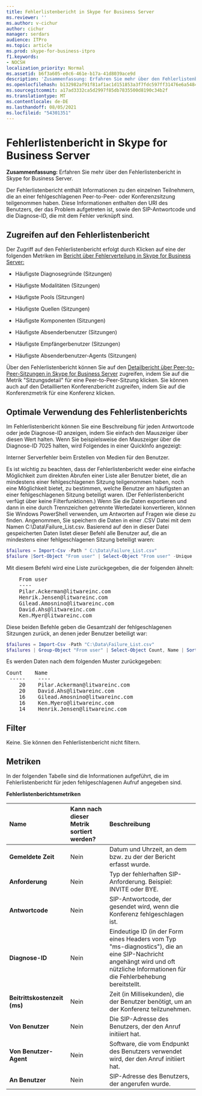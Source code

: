 ```yaml
---
title: Fehlerlistenbericht in Skype for Business Server
ms.reviewer: ''
ms.author: v-cichur
author: cichur
manager: serdars
audience: ITPro
ms.topic: article
ms.prod: skype-for-business-itpro
f1.keywords:
- NOCSH
localization_priority: Normal
ms.assetid: b6f3a605-e0c6-461e-b17a-41d8039ace9d
description: 'Zusammenfassung: Erfahren Sie mehr über den Fehlerlistenbericht in Skype for Business Server.'
ms.openlocfilehash: b132982af91f81af1ac1d151853a3f7fdc597ff31476e6a5484fc04b9d9efa4d
ms.sourcegitcommit: a17ad3332ca5d2997f85db7835500d8190c34b2f
ms.translationtype: MT
ms.contentlocale: de-DE
ms.lasthandoff: 08/05/2021
ms.locfileid: "54301351"
---
```

# <a name="failure-list-report-in-skype-for-business-server"></a>Fehlerlistenbericht in Skype for Business Server 
 
**Zusammenfassung:** Erfahren Sie mehr über den Fehlerlistenbericht in Skype for Business Server.
  
Der Fehlerlistenbericht enthält Informationen zu den einzelnen Teilnehmern, die an einer fehlgeschlagenen Peer-to-Peer- oder Konferenzsitzung teilgenommen haben. Diese Informationen enthalten den URI des Benutzers, der das Problem aufgetreten ist, sowie den SIP-Antwortcode und die Diagnose-ID, die mit dem Fehler verknüpft sind.
  
## <a name="accessing-the-failure-list-report"></a>Zugreifen auf den Fehlerlistenbericht

Der Zugriff auf den Fehlerlistenbericht erfolgt durch Klicken auf eine der folgenden Metriken im [Bericht über Fehlerverteilung in Skype for Business Server:](failure-distribution-report.md)
  
- Häufigste Diagnosegründe (Sitzungen)
    
- Häufigste Modalitäten (Sitzungen)
    
- Häufigste Pools (Sitzungen)
    
- Häufigste Quellen (Sitzungen)
    
- Häufigste Komponenten (Sitzungen)
    
- Häufigste Absenderbenutzer (Sitzungen)
    
- Häufigste Empfängerbenutzer (Sitzungen)
    
- Häufigste Absenderbenutzer-Agents (Sitzungen)
    
Über den Fehlerlistenbericht können Sie auf den [Detailbericht über Peer-to-Peer-Sitzungen in Skype for Business Server](peer-to-peer-session-detail-report.md) zugreifen, indem Sie auf die Metrik "Sitzungsdetail" für eine Peer-to-Peer-Sitzung klicken. Sie können auch auf den Detaillierten Konferenzbericht zugreifen, indem Sie auf die Konferenzmetrik für eine Konferenz klicken.
  
## <a name="making-the-best-use-of-the-failure-list-report"></a>Optimale Verwendung des Fehlerlistenberichts

Im Fehlerlistenbericht können Sie eine Beschreibung für jeden Antwortcode oder jede Diagnose-ID anzeigen, indem Sie einfach den Mauszeiger über diesen Wert halten. Wenn Sie beispielsweise den Mauszeiger über die Diagnose-ID 7025 halten, wird Folgendes in einer QuickInfo angezeigt:
  
Interner Serverfehler beim Erstellen von Medien für den Benutzer.
  
Es ist wichtig zu beachten, dass der Fehlerlistenbericht weder eine einfache Möglichkeit zum direkten Abrufen einer Liste aller Benutzer bietet, die an mindestens einer fehlgeschlagenen Sitzung teilgenommen haben, noch eine Möglichkeit bietet, zu bestimmen, welche Benutzer am häufigsten an einer fehlgeschlagenen Sitzung beteiligt waren. (Der Fehlerlistenbericht verfügt über keine Filterfunktionen.) Wenn Sie die Daten exportieren und dann in eine durch Trennzeichen getrennte Wertedatei konvertieren, können Sie Windows PowerShell verwenden, um Antworten auf Fragen wie diese zu finden. Angenommen, Sie speichern die Daten in einer .CSV Datei mit dem Namen C:\Data\Failure_List.csv. Basierend auf den in dieser Datei gespeicherten Daten listet dieser Befehl alle Benutzer auf, die an mindestens einer fehlgeschlagenen Sitzung beteiligt waren: 
  
```PowerShell
$failures = Import-Csv -Path " C:\Data\Failure_List.csv"
$failure |Sort-Object "From user" | Select-Object "From user" -Unique
```

Mit diesem Befehl wird eine Liste zurückgegeben, die der folgenden ähnelt:
  
<pre>
    From user
    ----
    Pilar.Ackerman@litwareinc.com
    Henrik.Jensen@litwareinc.com
    Gilead.Amosnino@litwareinc.com
    David.Ahs@litwareinc.com
    Ken.Myer@litwareinc.com
</pre>

Diese beiden Befehle geben die Gesamtzahl der fehlgeschlagenen Sitzungen zurück, an denen jeder Benutzer beteiligt war:
  
```PowerShell
$failures = Import-Csv -Path "C:\Data\Failure_List.csv"
$failures | Group-Object "From user" | Select-Object Count, Name | Sort-Object -Property Count -Descending
```

Es werden Daten nach dem folgenden Muster zurückgegeben:
  
<pre>
Count    Name
 -----    ----
    20    Pilar.Ackerman@litwareinc.com
    20    David.Ahs@litwareinc.com
    16    Gilead.Amosnino@litwareinc.com
    16    Ken.Myero@litwareinc.com
    14    Henrik.Jensen@litwareinc.com
</pre>

## <a name="filters"></a>Filter

Keine. Sie können den Fehlerlistenbericht nicht filtern.
  
## <a name="metrics"></a>Metriken

In der folgenden Tabelle sind die Informationen aufgeführt, die im Fehlerlistenbericht für jeden fehlgeschlagenen Aufruf angegeben sind.
  
**Fehlerlistenberichtsmetriken**

|**Name**|**Kann nach dieser Metrik sortiert werden?**|**Beschreibung**|
|:-----|:-----|:-----|
|**Gemeldete Zeit** <br/> |Nein  <br/> |Datum und Uhrzeit, an dem bzw. zu der der Bericht erfasst wurde.  <br/> |
|**Anforderung** <br/> |Nein  <br/> |Typ der fehlerhaften SIP-Anforderung. Beispiel: INVITE oder BYE.  <br/> |
|**Antwortcode** <br/> |Nein  <br/> |SIP-Antwortcode, der gesendet wird, wenn die Konferenz fehlgeschlagen ist.  <br/> |
|**Diagnose-ID** <br/> |Nein  <br/> |Eindeutige ID (in der Form eines Headers vom Typ "ms-diagnostics"), die an eine SIP-Nachricht angehängt wird und oft nützliche Informationen für die Fehlerbehebung bereitstellt.  <br/> |
|**Beitrittskostenzeit (ms)** <br/> |Nein  <br/> |Zeit (in Millisekunden), die der Benutzer benötigt, um an der Konferenz teilzunehmen.  <br/> |
|**Von Benutzer** <br/> |Nein  <br/> |Die SIP-Adresse des Benutzers, der den Anruf initiiert hat.  <br/> |
|**Von Benutzer-Agent** <br/> |Nein  <br/> |Software, die vom Endpunkt des Benutzers verwendet wird, der den Anruf initiiert hat.  <br/> |
|**An Benutzer** <br/> |Nein  <br/> |SIP-Adresse des Benutzers, der angerufen wurde.  <br/> |
   

